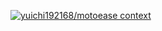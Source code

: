 [![yuichi192168/motoease context](https://badge.forgithub.com/yuichi192168/motoease)](https://uithub.com/yuichi192168/motoease)
